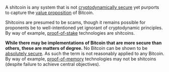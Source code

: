 A shitcoin is any system that is not [cryptodynamically secure](Cryptodynamic-Principles) yet purports to capture the [value proposition](Value-Proposition) of Bitcoin.

Shitcoins are presumed to be scams, though it remains possible for proponents be to well-intentioned yet ignorant of cryptodynamic principles. By way of example, [proof-of-stake](Proof-of-Stake-Fallacy) technologies are shitcoins.

**While there may be implementations of Bitcoin that are more secure than others, these are matters of degree.** No Bitcoin can be shown to be [absolutely secure](Axiom-of-Resistance). As such the term is not reasonably applied to any Bitcoin. By way of example, [proof-of-memory](Proof-of-Memory-Facade) technologies may not be shitcoins (despite failure to achieve central objectives).
